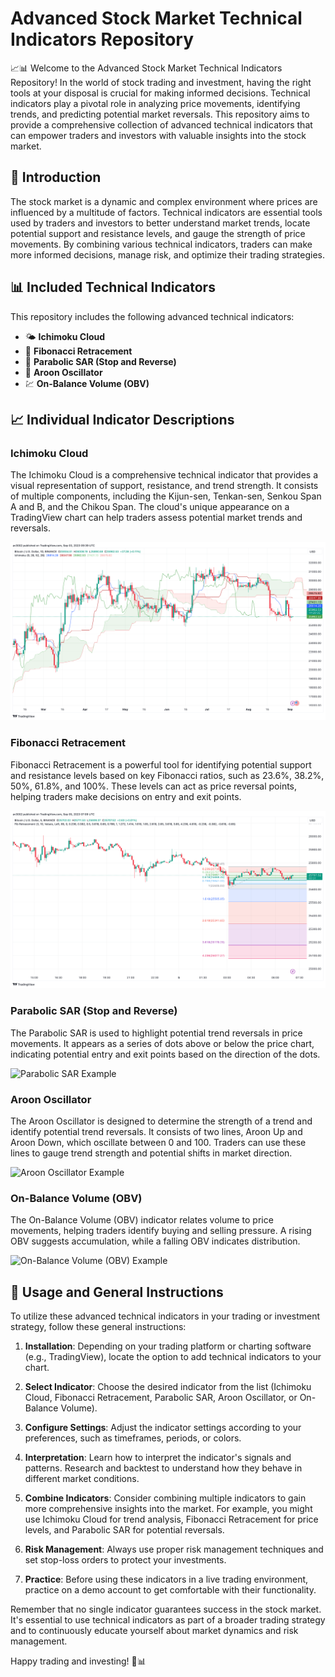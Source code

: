 # Advanced Stock Market Technical Indicators Repository

📈📊 Welcome to the Advanced Stock Market Technical Indicators Repository! In the world of stock trading and investment, having the right tools at your disposal is crucial for making informed decisions. Technical indicators play a pivotal role in analyzing price movements, identifying trends, and predicting potential market reversals. This repository aims to provide a comprehensive collection of advanced technical indicators that can empower traders and investors with valuable insights into the stock market.

## 🚀 Introduction

The stock market is a dynamic and complex environment where prices are influenced by a multitude of factors. Technical indicators are essential tools used by traders and investors to better understand market trends, locate potential support and resistance levels, and gauge the strength of price movements. By combining various technical indicators, traders can make more informed decisions, manage risk, and optimize their trading strategies.

## 📊 Included Technical Indicators

This repository includes the following advanced technical indicators:

- 🌤️ **Ichimoku Cloud**
- 🔢 **Fibonacci Retracement**
- 🛑 **Parabolic SAR (Stop and Reverse)**
- 🔄 **Aroon Oscillator**
- 💹 **On-Balance Volume (OBV)**

## 📈 Individual Indicator Descriptions

### Ichimoku Cloud

The Ichimoku Cloud is a comprehensive technical indicator that provides a visual representation of support, resistance, and trend strength. It consists of multiple components, including the Kijun-sen, Tenkan-sen, Senkou Span A and B, and the Chikou Span. The cloud's unique appearance on a TradingView chart can help traders assess potential market trends and reversals.

![Ichimoku Cloud Example](images/ichimoku-cloud.png)

### Fibonacci Retracement

Fibonacci Retracement is a powerful tool for identifying potential support and resistance levels based on key Fibonacci ratios, such as 23.6%, 38.2%, 50%, 61.8%, and 100%. These levels can act as price reversal points, helping traders make decisions on entry and exit points.

![Fibonacci Retracement Example](images/Fib-Retracement.png)

### Parabolic SAR (Stop and Reverse)

The Parabolic SAR is used to highlight potential trend reversals in price movements. It appears as a series of dots above or below the price chart, indicating potential entry and exit points based on the direction of the dots.

![Parabolic SAR Example](images/parabolic_sar.png)

### Aroon Oscillator

The Aroon Oscillator is designed to determine the strength of a trend and identify potential trend reversals. It consists of two lines, Aroon Up and Aroon Down, which oscillate between 0 and 100. Traders can use these lines to gauge trend strength and potential shifts in market direction.

![Aroon Oscillator Example](images/aroon_oscillator.png)

### On-Balance Volume (OBV)

The On-Balance Volume (OBV) indicator relates volume to price movements, helping traders identify buying and selling pressure. A rising OBV suggests accumulation, while a falling OBV indicates distribution.

![On-Balance Volume (OBV) Example](images/obv.png)

## 📝 Usage and General Instructions

To utilize these advanced technical indicators in your trading or investment strategy, follow these general instructions:

1. **Installation**: Depending on your trading platform or charting software (e.g., TradingView), locate the option to add technical indicators to your chart.

2. **Select Indicator**: Choose the desired indicator from the list (Ichimoku Cloud, Fibonacci Retracement, Parabolic SAR, Aroon Oscillator, or On-Balance Volume).

3. **Configure Settings**: Adjust the indicator settings according to your preferences, such as timeframes, periods, or colors.

4. **Interpretation**: Learn how to interpret the indicator's signals and patterns. Research and backtest to understand how they behave in different market conditions.

5. **Combine Indicators**: Consider combining multiple indicators to gain more comprehensive insights into the market. For example, you might use Ichimoku Cloud for trend analysis, Fibonacci Retracement for price levels, and Parabolic SAR for potential reversals.

6. **Risk Management**: Always use proper risk management techniques and set stop-loss orders to protect your investments.

7. **Practice**: Before using these indicators in a live trading environment, practice on a demo account to get comfortable with their functionality.

Remember that no single indicator guarantees success in the stock market. It's essential to use technical indicators as part of a broader trading strategy and to continuously educate yourself about market dynamics and risk management.

Happy trading and investing! 🚀📊
